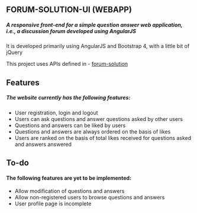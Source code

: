 ## FORUM-SOLUTION-UI (WEBAPP)

##### A responsive front-end for a simple question answer web application, i.e., a discussion forum developed using AngularJS

It is developed primarily using AngularJS and Bootstrap 4, with a little bit of jQuery

This project uses APIs defined in - [forum-solution](https://github.com/theSaurabhMhatre/forum-solution)

## Features

##### The website currently has the following features:
- User registration, login and logout
- Users can ask questions and answer questions asked by other users
- Questions and answers can be liked by users
- Questions and answers are always ordered on the basis of likes
- Users are ranked on the basis of total likes received for questions asked and answers answered

## To-do

#### The following features are yet to be implemented:
- Allow modification of questions and answers
- Allow non-registered users to browse questions and answers
- User profile page is incomplete